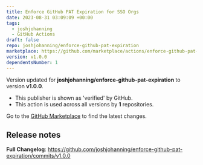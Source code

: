 ```yaml
---
title: Enforce GitHub PAT Expiration for SSO Orgs
date: 2023-08-31 03:09:09 +00:00
tags:
  - joshjohanning
  - GitHub Actions
draft: false
repo: joshjohanning/enforce-github-pat-expiration
marketplace: https://github.com/marketplace/actions/enforce-github-pat-expiration-for-sso-orgs
version: v1.0.0
dependentsNumber: 1
---
```



Version updated for **joshjohanning/enforce-github-pat-expiration** to version **v1.0.0**.
- This publisher is shown as 'verified' by GitHub.
- This action is used across all versions by **1** repositories.

Go to the [GitHub Marketplace](https://github.com/marketplace/actions/enforce-github-pat-expiration-for-sso-orgs) to find the latest changes.

## Release notes

**Full Changelog**: https://github.com/joshjohanning/enforce-github-pat-expiration/commits/v1.0.0
